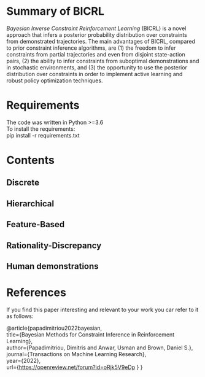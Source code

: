 # Summary of BICRL
_Bayesian Inverse Constraint Reinforcement Learning_ (BICRL) is a novel approach that infers a posterior probability distribution over constraints from demonstrated trajectories. The main advantages of BICRL, compared to prior constraint inference algorithms, are (1) the freedom to infer constraints from partial trajectories and even from disjoint state-action pairs, (2) the ability to infer constraints from suboptimal demonstrations and in stochastic environments, and (3) the opportunity to use the posterior distribution over constraints in order to implement active learning and robust policy optimization techniques.



# Requirements
The code was written in Python >=3.6 \
To install the requirements: \
pip install -r requirements.txt

# Contents

## Discrete

## Hierarchical

## Feature-Based 


## Rationality-Discrepancy

## Human demonstrations


# References

If you find this paper interesting and relevant to your work you car refer to it as follows:

@article{papadimitriou2022bayesian,\
title={Bayesian Methods for Constraint Inference in Reinforcement Learning},\
author={Papadimitriou, Dimitris and Anwar, Usman and Brown, Daniel S.},\
journal={Transactions on Machine Learning Research},\
year={2022},\
url={https://openreview.net/forum?id=oRjk5V9eDp }
}
